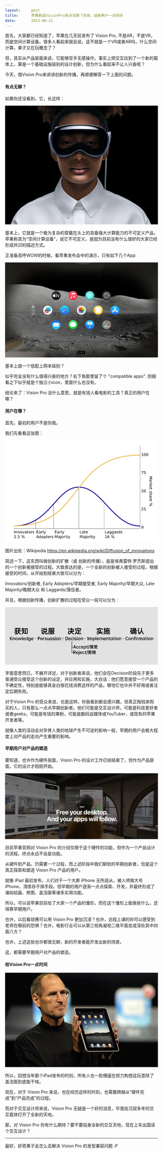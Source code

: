 ```yaml
---
layout:     post
title:      苹果新品VisionPro有点无聊？别急，给新用户一点时间
date:       2023-06-21
---
```




首先，大家都已经知道了，苹果在几天前发布了 Vision Pro, 不是AR，不是VR，而是空间计算设备。很多人看起来就会说，这不就是一个VR或者AR吗，什么空间计算，果子又在玩概念了？

但，其实从产品层面来说，它能够空手无感操作，事实上把交互拉到了一个新的载体上，算是一个基础设施级别的设计创新，但为什么看起来不让人兴奋呢？

今天，借Vision Pro来讲讲创新的传播，再顺便解答一下上面的问题。


#### 有点无聊？

如果你还没看到，它，长这样：

![VisionPro](/images/202306/visionpro-1.png)

基本上，它就是一个极为复杂的穿戴在头上的具备强大计算能力的不可定义产品，苹果称其为“空间计算设备”，说它不可定义，是因为目前没有什么很好的大家已经形成共识的描述方式。

正准备高呼WOW的时候，看苹果发布会中的演示，只有如下几个App:

![VisionPro](/images/202306/visionpro-2.png)

基本上就一个低配上网本级别？

似乎完全没有什么值得兴奋的地方？右下角那里留了个 "compatible apps". 但细看之下似乎就是个独立小icon，里面什么也没有。

结论来了：Vision Pro 没什么意思，就是有钱人看电影的工具？真正的用户在哪？


#### 用户在哪？

首先，最初的用户不是你我。

我们先看看这张图：

![diffusion-of-innovation](/images/202306/diffusion-of-innovation.jpg)

图片出处：Wikipedia https://en.wikipedia.org/wiki/Diffusion_of_innovations

简述一下，这东西叫做创新的扩散（或 创新的传播），是是埃弗雷特·罗杰斯提出的一个创新被接受的过程。大致表达的是，一个全新的创新被人接受的过程，根据接受的时间，从开始到结束大致可以分为：

Innovators/创新者, Early Adopters/早期接受者, Early Majority/早期大众, Late Majority/晚期大众 和 Laggards/落伍者。

并且，根据创新传播，创新扩散的过程在受众一段可以分为：

![Five Stages in the Decision Innovation Process](/images/202306/5stages.jpg)

字面意思而已，不展开详述，对于创新者来说，他们会在Decision阶段先于更多普通受众接受这个创新的设定，并应用和实施，大白话：他们愿意接受一个产品的不确定性，特别是能够真金白银花钱消费这样的产品，哪怕它也许并不好用或者注定后期失败。


对于Vision Pro 的受众来说，也是这样。你我看到都会感兴趣，但真正掏钱来购买的人，只有那么一点点早期创新者。他们可能是交互设计师，可能是科技爱好者或者geeks，可能是有钱的果粉，可能是数码自媒体或YouTuber，或现有的苹果开发者等。

就像人类的活动会对孕育人类的地球产生不可逆的影响一般，早期的用户会极大程度上对产品的走向产生重要的影响。

#### 早期用户对产品的塑造

要知道，也许作为硬件层面，Vision Pro 的设计工作已经结束了，但作为产品层面，它的设计才刚刚开始。

![Vision Pro](/images/202306/visionpro-3.png)


目前苹果官网对 Vision Pro 的介绍仅限于这个硬件的功能，但作为一个产品设计的流程，终点永远不会是功能。

从硬件到产品，仍需要一个过程，而上述阶段中我们聊到的早期创新者，恰是这个真正探索和塑造 Vision Pro 产品的用户。

就像 iPad 最初发布，人们对于一个大屏 iPhone 无所适从，被人喷做大号 iPhone，清库存不择手段。但早期的用户逐渐一点点探索、开发，并最终形成了诸如绘画、修图、盖泡面等诸多实用功能。

所以，可以说苹果目前给了大家一个产品的雏形，而在这个雏形上能做些什么，还得靠早期用户。

也许，以后看球赛可以用 Vision Pro 更加沉浸？也许，远程上课的你可以感受到老师在眼前的恐惧？也许，电影行业可以从第三视角凝视二维平面变成深处其中四面八方？

也许，上述这些也许都很无聊，新的开发者能开发出新的场景。

这，都需要早期用户对产品的塑造。


#### 给Vision Pro一点时间

![steve-jobs-ipad](/images/202306/steve-jobs-ipad.jpeg)

所以，回想当年那个iPad发布的时刻，所有人也一脸懵逼在努力构想这玩意除了盖泡面到底能干啥。

现在，对于 Vision Pro 来说，也在经历这样的时刻，也需要跨越从“硬件完成”到“产品完成”的过程。

而对于交互设计师来说，Vision Pro 无疑是一个好的消息，毕竟给沉寂多年的交互载体打开了全新的天地。

那，对 Vision Pro 你有什么期待？要不要投身全新的交互天地，现在上车出国读个交互设计？


---

最好，好奇果子会怎么去解决 Vision Pro 的发型兼容问题 :P
